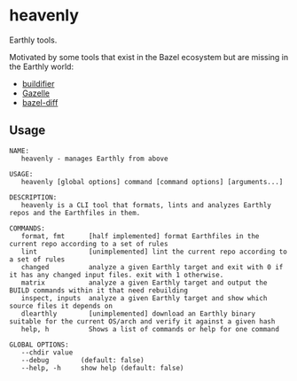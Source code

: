 # heavenly

Earthly tools.

Motivated by some tools that exist in the Bazel ecosystem but are missing in the Earthly world:

- [buildifier](https://github.com/bazelbuild/buildtools/blob/master/buildifier/README.md)
- [Gazelle](https://github.com/bazelbuild/bazel-gazelle/)
- [bazel-diff](https://github.com/Tinder/bazel-diff)

## Usage

```
NAME:
   heavenly - manages Earthly from above

USAGE:
   heavenly [global options] command [command options] [arguments...]

DESCRIPTION:
   heavenly is a CLI tool that formats, lints and analyzes Earthly repos and the Earthfiles in them.

COMMANDS:
   format, fmt      [half implemented] format Earthfiles in the current repo according to a set of rules
   lint             [unimplemented] lint the current repo according to a set of rules
   changed          analyze a given Earthly target and exit with 0 if it has any changed input files. exit with 1 otherwise.
   matrix           analyze a given Earthly target and output the BUILD commands within it that need rebuilding
   inspect, inputs  analyze a given Earthly target and show which source files it depends on
   dlearthly        [unimplemented] download an Earthly binary suitable for the current OS/arch and verify it against a given hash
   help, h          Shows a list of commands or help for one command

GLOBAL OPTIONS:
   --chdir value  
   --debug        (default: false)
   --help, -h     show help (default: false)
```
